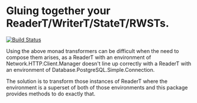 Gluing together your ReaderT/WriterT/StateT/RWSTs.
==================================================

[![Build Status](https://secure.travis-ci.org/seanparsons/wiring.svg)](http://travis-ci.org/seanparsons/wiring)

Using the above monad transformers can be difficult when the need to compose them arises, as a ReaderT with an environment of Network.HTTP.Client.Manager doesn't line up correctly with a ReaderT with an environment of Database.PostgreSQL.Simple.Connection.

The solution is to transform those instances of ReaderT where the environment is a superset of both of those environments and this package provides methods to do exactly that.